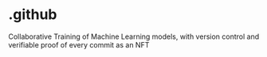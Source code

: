 # .github
Collaborative Training of Machine Learning models, with version control and verifiable proof of every commit as an NFT
